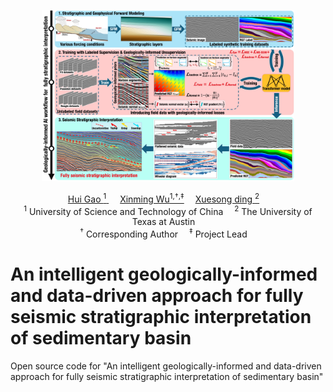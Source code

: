 <p align="center" width="100%">
<img src="images/workflow.jpg"  width="80%" height="60%">
</p>

<div>
<div align="center">
    <a href='https://github.com/huigcig/' target='_blank'>Hui Gao <sup>1</sup> </a>&emsp;
    <a href='https://github.com/xinwucwp/' target='_blank'>Xinming  Wu<sup>1,†,‡</sup></a>&emsp;
    <a href='https://github.com/XuesongDing' target='_blank'>Xuesong ding <sup>2</sup></a>&emsp;
</div>
<div>
<div align="center">
    <sup>1</sup>
    University of Science and Technology of China&emsp;
    <sup>2</sup>
    The University of Texas at Austin&emsp;
    </br>
    <!-- <sup>*</sup> Equal Contribution&emsp; -->
    <sup>†</sup> Corresponding Author&emsp;
    <sup>‡</sup> Project Lead&emsp;
</div>


# An intelligent geologically-informed and data-driven approach for fully seismic stratigraphic interpretation of sedimentary basin

Open source code for "An intelligent geologically-informed and data-driven approach for fully seismic stratigraphic interpretation of sedimentary basin"
